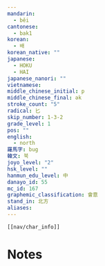 ```yaml
---
mandarin:
  - běi
cantonese:
  - bak1
korean:
  - 배
korean_native: ""
japanese:
  - HOKU
  - HAI
japanese_nanori: ""
vietnamese:
middle_chinese_initial: p
middle_chinese_final: ək
stroke_count: "5"
radical: 匕
skip_number: 1-3-2
grade_level: 1
pos: ""
english:
  - north
羅馬字: bug
韓文: 북
joyo_level: "2"
hsk_level: ""
hanmun_edu_level: 中
danayo_id: 55
mc_id: 167
graphemic_classification: 會意
stand_in: 北方
aliases:
---
```

```meta-bind-embed
[[nav/char_info]]
```

# Notes
